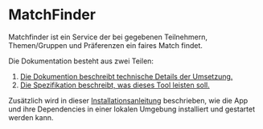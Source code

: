 # MatchFinder

Matchfinder ist ein Service der bei gegebenen Teilnehmern, Themen/Gruppen und Präferenzen ein faires Match findet.

Die Dokumentation besteht aus zwei Teilen:

1. [Die Dokumention beschreibt technische Details der Umsetzung.](documentation/dokumentation.md)
2. [Die Spezifikation beschreibt, was dieses Tool leisten soll.](documentation/spezifikation.md)

Zusätzlich wird in dieser [Installationsanleitung](documentation/installation.md) beschrieben, wie die App und ihre Dependencies in einer lokalen Umgebung installiert und gestartet werden kann.
